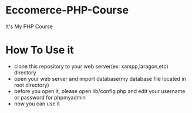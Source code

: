 # Eccomerce-PHP-Course
It's My PHP Course

# How To Use it
* clone this repository to your web server(ex: xampp,laragon,etc) directory
* open your web server and import database(my database file located in root directory)
* before you open it, please open lib/config.php and edit your username or password for phpmyadmin
* now you can use it
